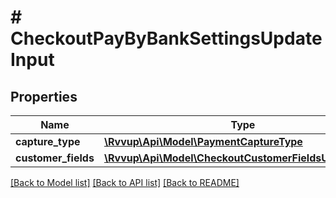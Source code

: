 # # CheckoutPayByBankSettingsUpdateInput

## Properties

Name | Type | Description | Notes
------------ | ------------- | ------------- | -------------
**capture_type** | [**\Rvvup\Api\Model\PaymentCaptureType**](PaymentCaptureType.md) |  | [optional]
**customer_fields** | [**\Rvvup\Api\Model\CheckoutCustomerFieldsUpdateInput**](CheckoutCustomerFieldsUpdateInput.md) |  | [optional]

[[Back to Model list]](../../README.md#models) [[Back to API list]](../../README.md#endpoints) [[Back to README]](../../README.md)
